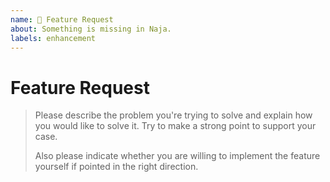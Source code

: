 ```yaml
---
name: 🚀 Feature Request
about: Something is missing in Naja.
labels: enhancement
---
```


# Feature Request

> Please describe the problem you're trying to solve and explain how you would like to solve it. Try to make
> a strong point to support your case.
>
> Also please indicate whether you are willing to implement the feature yourself if pointed in the right
> direction.
